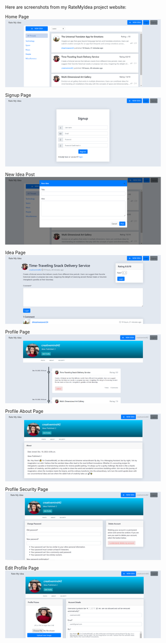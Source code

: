 Here are screenshots from my RateMyIdea project website:

Home Page
![Home Page](RateMyIdea/Screenshots/RateMyIdea_Home.png)

Signup Page
![Signup Page](RateMyIdea/Screenshots/RateMyIdea_Signup.png)

New Idea Post
![New Idea Post](RateMyIdea/Screenshots/RateMyIdea_NewPost.png)

Idea Page
![Idea Page](RateMyIdea/Screenshots/RateMyIdea_IdeaPage.png)

Profile Page
![Profile Page](RateMyIdea/Screenshots/RateMyIdea_ProfilePage.png)

Profile About Page
![Profile About Page](RateMyIdea/Screenshots/RateMyIdea_ProfileAbout.png)

Profile Security Page
![Profile Security Page](RateMyIdea/Screenshots/RateMyIdea_ProfileSecurity.png)

Edit Profile Page
![Edit Profile](RateMyIdea/Screenshots/RateMyIdea_EditProfile.png)
